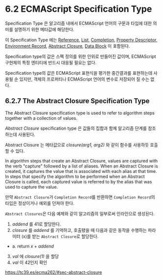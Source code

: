 # 6.2 ECMAScript Specification Type
Specification Type 은 알고리즘 내에서 ECMAScript 언어의 구문과 타입에 대한 의미를 설명하기 위한 메타값에 해당한다.

이 Specification Type 에는 [Reference](https://tc39.es/ecma262/#sec-reference-specification-type), [List](https://tc39.es/ecma262/#sec-list-and-record-specification-type), [Completion](https://tc39.es/ecma262/#sec-completion-record-specification-type), [Property Descriptor](https://tc39.es/ecma262/#sec-property-descriptor-specification-type), [Environment Record](https://tc39.es/ecma262/#sec-environment-records), [Abstract Closure](https://tc39.es/ecma262/#sec-abstract-closure), [Data Block](https://tc39.es/ecma262/#sec-data-blocks) 이 포함된다.

Specification type의 값은 스펙 정의를 위한 인위로 만들어진 값이며, ECMAScript 구현체의 특정 엔티티에 반드시 대응될 필요는 없다.

Specification type의 값은 ECMAScript 표현식을 평가한 중간결과를 표현하는데 사용될 순 있지만, 객체의 프로퍼티나 ECMAScript 언어의 변수로 저장되어 질 수는 없다.

## 6.2.7 The Abstract Closure Specification Type

The Abstract Closure specification type is used to refer to algorithm steps together with a collection of values.

*Abstract Closure* specification type 은 값들의 집합과 함께 알고리즘 단계를 참조하는데 사용된다.

Abstract Closure 는 메타값으로 *closure(arg1, arg2)* 와 같이 함수를 사용하둣 호출할 수 있다.

In algorithm steps that create an Abstract Closure, values are captured with the verb "capture" followed by a list of aliases. When an Abstract Closure is created, it captures the value that is associated with each alias at that time. In steps that specify the algorithm to be performed when an Abstract Closure is called, each captured value is referred to by the alias that was used to capture the value.

만약 `Abstract Closure`가 `Completion Record`를 반환하면 `Completion Record`의 타입은 정상이거나 예외를 던져야 한다.

`Abstract Closures`은 다음 예제와 같이 알고리즘의 일부로써 인라인으로 생성된다.

1. *addend* 를 41로 할당한다.
2. *closure* 를 *addend* 를 기억하고, 호출됐을 때 다음과 같은 동작을 수행하는 파라미터 (x)를 받는 `Abstract Closure`로 할당한다.
  + a. return *x* + *addend*
3. *val* 에 *closure(1)* 을 할당
4. *val* 이 42인지 확인


https://tc39.es/ecma262/#sec-abstract-closure
